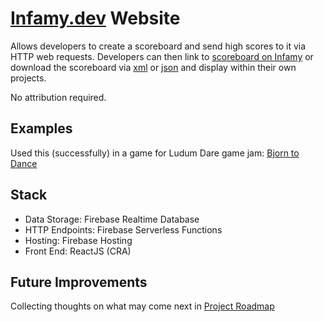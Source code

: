 # [Infamy.dev](https://www.infamy.dev) Website
Allows developers to create a scoreboard and send high scores to it via HTTP web requests. Developers can then link to [scoreboard on Infamy](https://infamy.dev/highscore/web?id=example) or download the scoreboard via [xml](https://infamy.dev/highscore/xml?id=example) or [json](https://infamy.dev/highscore/json?id=example) and display within their own projects.


No attribution required.

## Examples
Used this (successfully) in a game for Ludum Dare game jam: [Bjorn to Dance](https://infamy.dev/highscore/web?id=bjorn-to-dance)

## Stack
- Data Storage: Firebase Realtime Database
- HTTP Endpoints: Firebase Serverless Functions
- Hosting: Firebase Hosting
- Front End: ReactJS (CRA)

## Future Improvements
Collecting thoughts on what may come next in [Project Roadmap](FUTURE.md)
